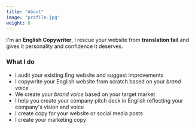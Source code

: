 ```yaml
---
title: "About"
image: "profile.jpg"
weight: 8
---
```


I'm an **English Copywriter**, I rescue your website from **translation fail** and gives it personality and confidence it deserves.

### What I do

* I audit your existing Eng website and suggest improvements
* I copywrite your English website from scratch based on your *brand voice*
* We create your *brand voice* based on your target market
* I help you create your company pitch deck in English reflecting your company's vision and voice
* I create copy for your website or social media posts
* I create your marketing copy
